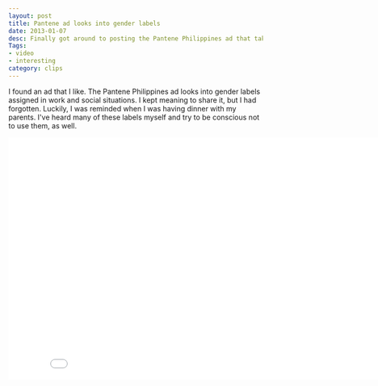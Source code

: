 ```yaml
---
layout: post
title: Pantene ad looks into gender labels
date: 2013-01-07
desc: Finally got around to posting the Pantene Philippines ad that takes on the gender labels many of us deal with everyday!
Tags: 
- video
- interesting
category: clips
---
```


I found an ad that I like. The Pantene Philippines ad looks into gender labels assigned in work and social situations. I kept meaning to share it, but I had forgotten. Luckily, I was reminded when I was having dinner with my parents. I've heard many of these labels myself and try to be conscious not to use them, as well. </p>
<iframe width="853" height="480" src="//www.youtube.com/embed/kOjNcZvwjxI" frameborder="0" allowfullscreen></iframe>